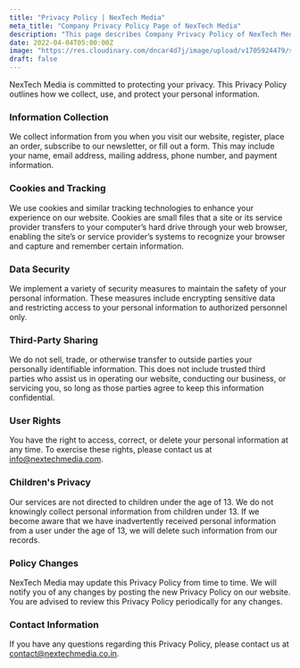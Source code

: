 ```yaml
---
title: "Privacy Policy | NexTech Media"
meta_title: "Company Privacy Policy Page of NexTech Media"
description: "This page describes Company Privacy Policy of NexTech Media"
date: 2022-04-04T05:00:00Z
image: "https://res.cloudinary.com/dncar4d7j/image/upload/v1705924479/samples/man-on-a-escalator.jpg"
draft: false
---
```


NexTech Media is committed to protecting your privacy. This Privacy Policy outlines how we collect, use, and protect your personal information.

### Information Collection
We collect information from you when you visit our website, register, place an order, subscribe to our newsletter, or fill out a form. This may include your name, email address, mailing address, phone number, and payment information.

### Cookies and Tracking
We use cookies and similar tracking technologies to enhance your experience on our website. Cookies are small files that a site or its service provider transfers to your computer’s hard drive through your web browser, enabling the site’s or service provider’s systems to recognize your browser and capture and remember certain information.

### Data Security
We implement a variety of security measures to maintain the safety of your personal information. These measures include encrypting sensitive data and restricting access to your personal information to authorized personnel only.

### Third-Party Sharing
We do not sell, trade, or otherwise transfer to outside parties your personally identifiable information. This does not include trusted third parties who assist us in operating our website, conducting our business, or servicing you, so long as those parties agree to keep this information confidential.

### User Rights
You have the right to access, correct, or delete your personal information at any time. To exercise these rights, please contact us at info@nextechmedia.com.

### Children's Privacy
Our services are not directed to children under the age of 13. We do not knowingly collect personal information from children under 13. If we become aware that we have inadvertently received personal information from a user under the age of 13, we will delete such information from our records.

### Policy Changes
NexTech Media may update this Privacy Policy from time to time. We will notify you of any changes by posting the new Privacy Policy on our website. You are advised to review this Privacy Policy periodically for any changes.

### Contact Information
If you have any questions regarding this Privacy Policy, please contact us at [contact@nextechmedia.co.in](mailto:contact@nextechmedia.co.in).

